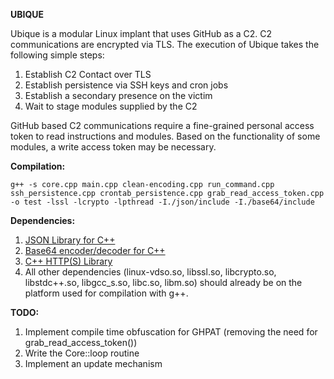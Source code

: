 **UBIQUE**

Ubique is a modular Linux implant that uses GitHub as a C2. C2 communications are encrypted via TLS. The execution of Ubique takes the following simple steps:

1. Establish C2 Contact over TLS
2. Establish persistence via SSH keys and cron jobs
3. Establish a secondary presence on the victim
4. Wait to stage modules supplied by the C2

GitHub based C2 communications require a fine-grained personal access token to read instructions and modules. Based on the functionality of some modules, a write access token may be necessary.

**Compilation:**

```
g++ -s core.cpp main.cpp clean-encoding.cpp run_command.cpp ssh_persistence.cpp crontab_persistence.cpp grab_read_access_token.cpp -o test -lssl -lcrypto -lpthread -I./json/include -I./base64/include
```

**Dependencies:**


1. [JSON Library for C++](https://github.com/nlohmann/json)
2. [Base64 encoder/decoder for C++](https://github.com/tobiaslocker/base64/tree/master)
3. [C++ HTTP(S) Library](https://github.com/yhirose/cpp-httplib)
4. All other dependencies (linux-vdso.so, libssl.so, libcrypto.so, libstdc++.so, libgcc_s.so, libc.so, libm.so) should already be on the platform used for compilation with g++.

**TODO:**

1. Implement compile time obfuscation for GHPAT (removing the need for grab_read_access_token())
2. Write the Core::loop routine
3. Implement an update mechanism

